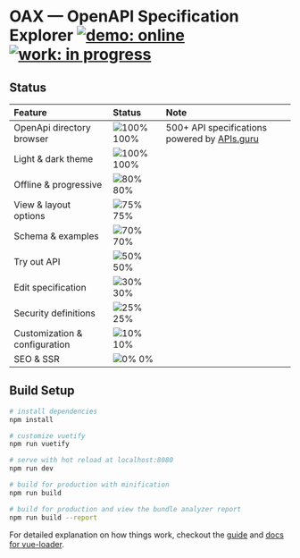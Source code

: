 # OAX &mdash; OpenAPI Specification Explorer [![demo: online](https://img.shields.io/badge/demo-online-brightgreen.svg?style=flat-square)](https://darosh.github.io/oax/) [![work: in progress](https://img.shields.io/badge/work-in%20progress-yellow.svg?style=flat-square)](doc/NOTES.md)

## Status

|Feature|Status|Note|
|:---|:---|:---|
|OpenApi directory browser|![100%](https://placehold.it/14/44cc11?text=+) 100%| 500+ API specifications powered by [APIs.guru](https://apis.guru/openapi-directory/)
|Light & dark theme|![100%](https://placehold.it/14/44cc11?text=+) 100%| 
|Offline & progressive|![80%](https://placehold.it/14/44cc11?text=+) 80%| 
|View & layout options|![75%](https://placehold.it/14/44cc11?text=+) 75%| 
|Schema & examples|![70%](https://placehold.it/14/dfb317?text=+) 70%| 
|Try out API|![50%](https://placehold.it/14/dfb317?text=+) 50%| 
|Edit specification|![30%](https://placehold.it/14/dfb317?text=+) 30%| 
|Security definitions|![25%](https://placehold.it/14/e05d44?text=+) 25%| 
|Customization & configuration|![10%](https://placehold.it/14/e05d44?text=+) 10%| 
|SEO & SSR|![0%](https://placehold.it/14/e05d44?text=+) 0%| 

## Build Setup

``` bash
# install dependencies
npm install

# customize vuetify
npm run vuetify

# serve with hot reload at localhost:8080
npm run dev

# build for production with minification
npm run build

# build for production and view the bundle analyzer report
npm run build --report
```

For detailed explanation on how things work, checkout the [guide](http://vuejs-templates.github.io/webpack/) and [docs for vue-loader](http://vuejs.github.io/vue-loader).

